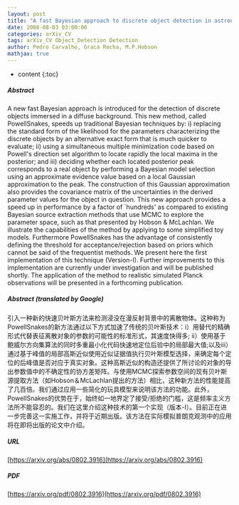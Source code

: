 ```yaml
---
layout: post
title: "A fast Bayesian approach to discrete object detection in astronomical datasets - PowellSnakes I"
date: 2008-08-03 03:00:00
categories: arXiv_CV
tags: arXiv_CV Object_Detection Detection
author: Pedro Carvalho, Graca Rocha, M.P.Hobson
mathjax: true
---
```


* content
{:toc}

##### Abstract
A new fast Bayesian approach is introduced for the detection of discrete objects immersed in a diffuse background. This new method, called PowellSnakes, speeds up traditional Bayesian techniques by: i) replacing the standard form of the likelihood for the parameters characterizing the discrete objects by an alternative exact form that is much quicker to evaluate; ii) using a simultaneous multiple minimization code based on Powell's direction set algorithm to locate rapidly the local maxima in the posterior; and iii) deciding whether each located posterior peak corresponds to a real object by performing a Bayesian model selection using an approximate evidence value based on a local Gaussian approximation to the peak. The construction of this Gaussian approximation also provides the covariance matrix of the uncertainties in the derived parameter values for the object in question. This new approach provides a speed up in performance by a factor of `hundreds' as compared to existing Bayesian source extraction methods that use MCMC to explore the parameter space, such as that presented by Hobson & McLachlan. We illustrate the capabilities of the method by applying to some simplified toy models. Furthermore PowellSnakes has the advantage of consistently defining the threshold for acceptance/rejection based on priors which cannot be said of the frequentist methods. We present here the first implementation of this technique (Version-I). Further improvements to this implementation are currently under investigation and will be published shortly. The application of the method to realistic simulated Planck observations will be presented in a forthcoming publication.

##### Abstract (translated by Google)
引入一种新的快速贝叶斯方法来检测浸没在漫反射背景中的离散物体。这种称为PowellSnakes的新方法通过以下方式加速了传统的贝叶斯技术：i）用替代的精确形式代替表征离散对象的参数的可能性的标准形式，其速度快得多; ii）使用基于鲍威尔方向集算法的同时多重最小化代码快速地定位后验中的局部最大值;以及iii）通过基于峰值的局部高斯近似使用近似证据值执行贝叶斯模型选择，来确定每个定位的后峰值是否对应于真实对象。这种高斯近似的构造还提供了所讨论的对象的导出参数值中的不确定性的协方差矩阵。与使用MCMC探索参数空间的现有贝叶斯源提取方法（如Hobson＆McLachlan提出的方法）相比，这种新方法的性能提高了几百倍。我们通过应用一些简化的玩具模型来说明该方法的功能。此外，PowellSnakes的优势在于，始终如一地界定了接受/拒绝的门槛，这是频率主义方法所不能容​​忍的。我们在这里介绍这种技术的第一个实现（版本-I）。目前正在进一步完善这一实施工作，并将于近期出版。该方法在实际模拟普朗克观测中的应用将在即将出版的论文中介绍。

##### URL
[https://arxiv.org/abs/0802.3916](https://arxiv.org/abs/0802.3916)

##### PDF
[https://arxiv.org/pdf/0802.3916](https://arxiv.org/pdf/0802.3916)

